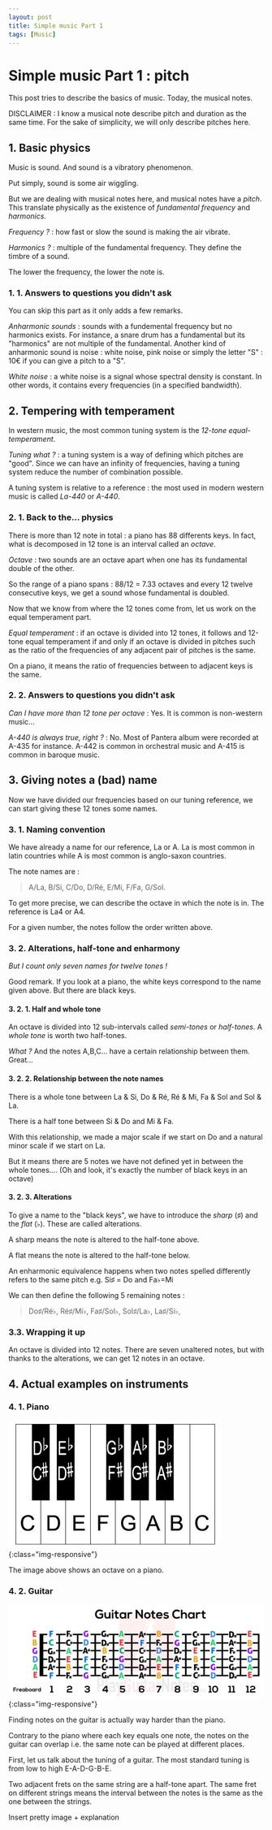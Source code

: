 ```yaml
---
layout: post
title: Simple music Part 1
tags: [Music]
---
```


# Simple music Part 1 : pitch

This post tries to describe the basics of music. Today, the musical notes.

DISCLAIMER : I know a musical note describe pitch and duration as the same time. For the sake of simplicity, we will only describe pitches here.

## 1. Basic physics

Music is sound. And sound is a vibratory phenomenon. 

Put simply, sound is some air wiggling.

But we are dealing with musical notes here, and musical notes have a *pitch*. This translate physically as the existence of *fundamental frequency* and *harmonics*.

*Frequency ?* : how fast or slow the sound is making the air vibrate. 

*Harmonics ?* : multiple of the fundamental frequency. They define the timbre of a sound.

The lower the frequency, the lower the note is.

### 1. 1. Answers to questions you didn't ask

You can skip this part as it only adds a few remarks.

*Anharmonic sounds* : sounds with a fundemental frequency but no harmonics exists. For instance, a snare drum has a fundamental but its "harmonics" are not multiple of the fundamental. 
Another kind of anharmonic sound is noise : white noise, pink noise or simply the letter "S" : 10€ if you can give a pitch to a "S".

*White noise* : a white noise is a signal whose spectral density is constant. In other words, it contains every frequencies (in a specified bandwidth).

## 2. Tempering with temperament

In western music, the most common tuning system is the *12-tone equal-temperament*.

*Tuning what ?* : a tuning system is a way of defining which pitches are "good". Since we can have an infinity of frequencies, having a tuning system reduce the number of combination possible.

A tuning system is relative to a reference : the most used in modern western music is called *La-440* or *A-440*. 

### 2. 1. Back to the... physics

There is more than 12 note in total : a piano has 88 differents keys. In fact, what is decomposed in 12 tone is an interval called an *octave*.

*Octave* : two sounds are an octave apart when one has its fundamental double of the other.

So the range of a piano spans : 88/12 = 7.33 octaves and every 12 twelve consecutive keys, we get a sound whose fundamental is doubled.

Now that we know from where the 12 tones come from, let us work on the equal temperament part.

*Equal temperament* : if an octave is divided into 12 tones, it follows and 12-tone equal temperament if and only if an octave is divided in pitches such as the ratio of the frequencies of any adjacent pair of pitches is the same.

On a piano, it means the ratio of frequencies between to adjacent keys is the same.

### 2. 2. Answers to questions you didn't ask

*Can I have more than 12 tone per octave* : Yes. It is common is non-western music...

*A-440 is always true, right ?* : No. Most of Pantera album were recorded at A-435 for instance. A-442 is common in orchestral music and A-415 is common in baroque music.

## 3. Giving notes a (bad) name

Now we have divided our frequencies based on our tuning reference, we can start giving these 12 tones some names.

### 3. 1. Naming convention

We have already a name for our reference, La or A. La is most common in latin countries while A is most common is anglo-saxon countries.

The note names are :

> A/La, B/Si, C/Do, D/Ré, E/Mi, F/Fa, G/Sol.

To get more precise, we can describe the octave in which the note is in. The reference is La4 or A4.

For a given number, the notes follow the order written above.

### 3. 2. Alterations, half-tone and enharmony

*But I count only seven names for twelve tones !*

Good remark. If you look at a piano, the white keys correspond to the name given above. But there are black keys.

#### 3. 2. 1. Half and whole tone

An octave is divided into 12 sub-intervals called *semi-tones* or *half-tones*. A *whole tone* is worth two half-tones.

*What ?*  And the notes A,B,C... have a certain relationship between them. Great...

#### 3. 2. 2. Relationship between the note names

There is a whole tone between La & Si, Do & Ré, Ré & Mi, Fa & Sol and Sol & La.

There is a half tone between Si & Do and Mi & Fa.

With this relationship, we made a major scale if we start on Do and a natural minor scale if we start on La.

But it means there are 5 notes we have not defined yet in between the whole tones.... (Oh and look, it's exactly the number of black keys in an octave)

#### 3. 2. 3. Alterations

To give a name to the "black keys", we have to introduce the *sharp* (♯) and the *flat* (♭). These are called alterations.

A sharp means the note is altered to the half-tone above.

A flat means the note is altered to the half-tone below.

An enharmonic equivalence happens when two notes spelled differently refers to the same pitch e.g. Si♯ = Do and Fa♭=Mi

We can then define the following 5 remaining notes :

> Do♯/Ré♭, Ré♯/Mi♭, Fa♯/Sol♭, Sol♯/La♭, La♯/Si♭, 


### 3.3. Wrapping it up

An octave is divided into 12 notes. There are seven unaltered notes, but with thanks to the alterations, we can get 12 notes in an octave.

## 4. Actual examples on instruments
### 4. 1. Piano

![drum-pattern](/assets/img/posts/piano-keyboard_diagram_2.jpg){:class="img-responsive"}


The image above shows an octave on a piano.
### 4. 2. Guitar

![drum-pattern](/assets/img/posts/guitar-notes-chart-tab.jpg){:class="img-responsive"}


Finding notes on the guitar is actually way harder than the piano.

Contrary to the piano where each key equals one note, the notes on the guitar can overlap i.e. the same note can be played at different places.

First, let us talk about the tuning of a guitar. The most standard tuning is from low to high E-A-D-G-B-E.

Two adjacent frets on the same string are a half-tone apart. The same fret on different strings means the interval between the notes is the same as the one between the strings.


Insert pretty image + explanation